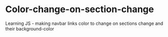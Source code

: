 # Color-change-on-section-change
Learning JS - making navbar links color to change on sections change and their background-color

